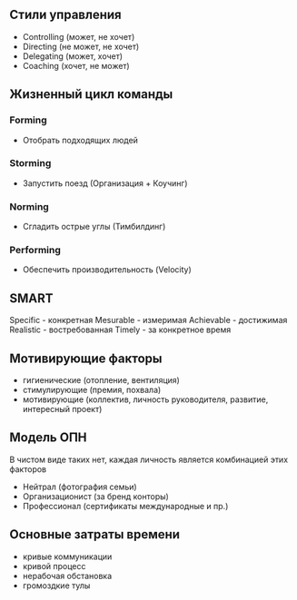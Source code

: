 ## Стили управления
- Controlling (может, не хочет)
- Directing (не может, не хочет)
- Delegating (может, хочет)
- Coaching (хочет, не может)

## Жизненный цикл команды
### Forming
- Отобрать подходящих людей
### Storming
- Запустить поезд (Организация + Коучинг)
### Norming
- Сгладить острые углы (Тимбилдинг)
### Performing
- Обеспечить производительность (Velocity)

## SMART
Specific - конкретная
Mesurable - измеримая
Achievable - достижимая
Realistic - востребованная
Timely - за конкретное время

## Мотивирующие факторы
- гигиенические (отопление, вентиляция)
- стимулирующие (премия, похвала)
- мотивирующие (коллектив, личность руководителя, развитие, интересный проект)

## Модель ОПН
В чистом виде таких нет, каждая личность является комбинацией этих факторов

- Нейтрал (фотография семьи)
- Организационист (за бренд конторы)
- Профессионал (сертификаты международные и пр.)

## Основные затраты времени
- кривые коммуникации
- кривой процесс
- нерабочая обстановка
- громоздкие тулы